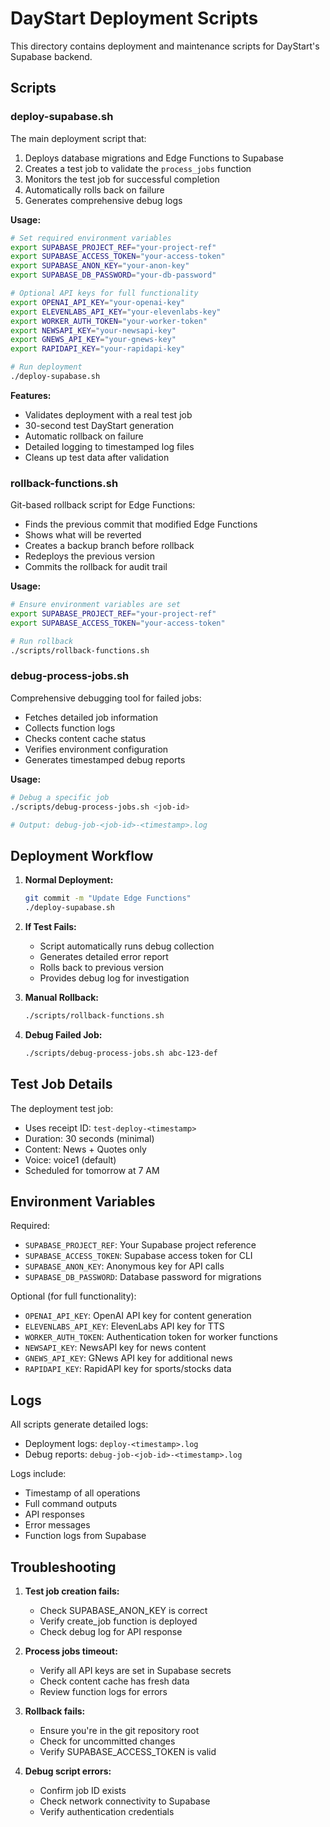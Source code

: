 # DayStart Deployment Scripts

This directory contains deployment and maintenance scripts for DayStart's Supabase backend.

## Scripts

### deploy-supabase.sh
The main deployment script that:
1. Deploys database migrations and Edge Functions to Supabase
2. Creates a test job to validate the `process_jobs` function
3. Monitors the test job for successful completion
4. Automatically rolls back on failure
5. Generates comprehensive debug logs

**Usage:**
```bash
# Set required environment variables
export SUPABASE_PROJECT_REF="your-project-ref"
export SUPABASE_ACCESS_TOKEN="your-access-token"
export SUPABASE_ANON_KEY="your-anon-key"
export SUPABASE_DB_PASSWORD="your-db-password"

# Optional API keys for full functionality
export OPENAI_API_KEY="your-openai-key"
export ELEVENLABS_API_KEY="your-elevenlabs-key"
export WORKER_AUTH_TOKEN="your-worker-token"
export NEWSAPI_KEY="your-newsapi-key"
export GNEWS_API_KEY="your-gnews-key"
export RAPIDAPI_KEY="your-rapidapi-key"

# Run deployment
./deploy-supabase.sh
```

**Features:**
- Validates deployment with a real test job
- 30-second test DayStart generation
- Automatic rollback on failure
- Detailed logging to timestamped log files
- Cleans up test data after validation

### rollback-functions.sh
Git-based rollback script for Edge Functions:
- Finds the previous commit that modified Edge Functions
- Shows what will be reverted
- Creates a backup branch before rollback
- Redeploys the previous version
- Commits the rollback for audit trail

**Usage:**
```bash
# Ensure environment variables are set
export SUPABASE_PROJECT_REF="your-project-ref"
export SUPABASE_ACCESS_TOKEN="your-access-token"

# Run rollback
./scripts/rollback-functions.sh
```

### debug-process-jobs.sh
Comprehensive debugging tool for failed jobs:
- Fetches detailed job information
- Collects function logs
- Checks content cache status
- Verifies environment configuration
- Generates timestamped debug reports

**Usage:**
```bash
# Debug a specific job
./scripts/debug-process-jobs.sh <job-id>

# Output: debug-job-<job-id>-<timestamp>.log
```

## Deployment Workflow

1. **Normal Deployment:**
   ```bash
   git commit -m "Update Edge Functions"
   ./deploy-supabase.sh
   ```

2. **If Test Fails:**
   - Script automatically runs debug collection
   - Generates detailed error report
   - Rolls back to previous version
   - Provides debug log for investigation

3. **Manual Rollback:**
   ```bash
   ./scripts/rollback-functions.sh
   ```

4. **Debug Failed Job:**
   ```bash
   ./scripts/debug-process-jobs.sh abc-123-def
   ```

## Test Job Details

The deployment test job:
- Uses receipt ID: `test-deploy-<timestamp>`
- Duration: 30 seconds (minimal)
- Content: News + Quotes only
- Voice: voice1 (default)
- Scheduled for tomorrow at 7 AM

## Environment Variables

Required:
- `SUPABASE_PROJECT_REF`: Your Supabase project reference
- `SUPABASE_ACCESS_TOKEN`: Supabase access token for CLI
- `SUPABASE_ANON_KEY`: Anonymous key for API calls
- `SUPABASE_DB_PASSWORD`: Database password for migrations

Optional (for full functionality):
- `OPENAI_API_KEY`: OpenAI API key for content generation
- `ELEVENLABS_API_KEY`: ElevenLabs API key for TTS
- `WORKER_AUTH_TOKEN`: Authentication token for worker functions
- `NEWSAPI_KEY`: NewsAPI key for news content
- `GNEWS_API_KEY`: GNews API key for additional news
- `RAPIDAPI_KEY`: RapidAPI key for sports/stocks data

## Logs

All scripts generate detailed logs:
- Deployment logs: `deploy-<timestamp>.log`
- Debug reports: `debug-job-<job-id>-<timestamp>.log`

Logs include:
- Timestamp of all operations
- Full command outputs
- API responses
- Error messages
- Function logs from Supabase

## Troubleshooting

1. **Test job creation fails:**
   - Check SUPABASE_ANON_KEY is correct
   - Verify create_job function is deployed
   - Check debug log for API response

2. **Process jobs timeout:**
   - Verify all API keys are set in Supabase secrets
   - Check content cache has fresh data
   - Review function logs for errors

3. **Rollback fails:**
   - Ensure you're in the git repository root
   - Check for uncommitted changes
   - Verify SUPABASE_ACCESS_TOKEN is valid

4. **Debug script errors:**
   - Confirm job ID exists
   - Check network connectivity to Supabase
   - Verify authentication credentials